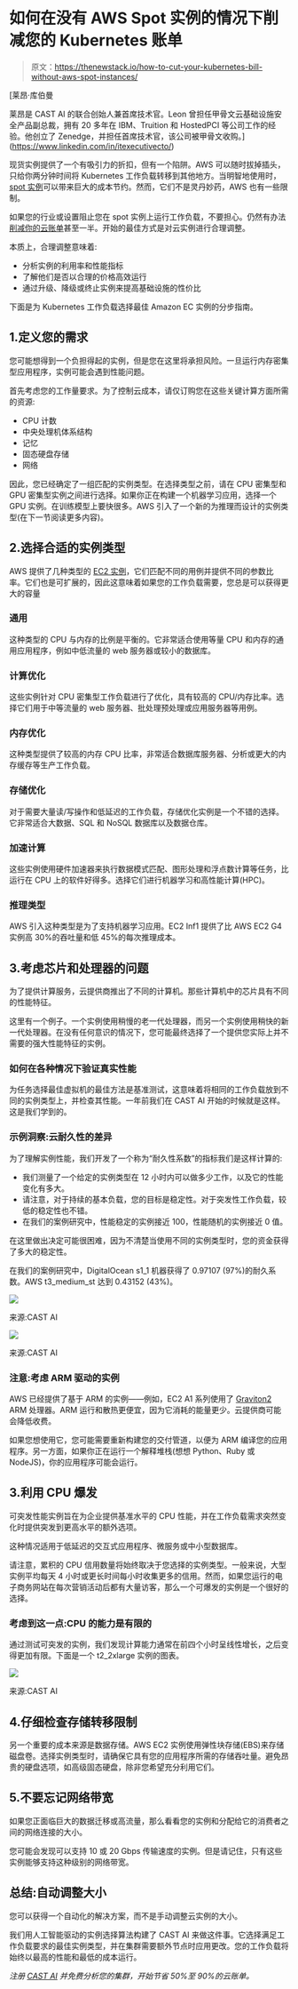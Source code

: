 # 如何在没有 AWS Spot 实例的情况下削减您的 Kubernetes 账单

> 原文：<https://thenewstack.io/how-to-cut-your-kubernetes-bill-without-aws-spot-instances/>

[](https://www.linkedin.com/in/itexecutivecto/)

 [莱昂·库伯曼

莱昂是 CAST AI 的联合创始人兼首席技术官。Leon 曾担任甲骨文云基础设施安全产品副总裁，拥有 20 多年在 IBM、Truition 和 HostedPCI 等公司工作的经验。他创立了 Zenedge，并担任首席技术官，该公司被甲骨文收购。](https://www.linkedin.com/in/itexecutivecto/) [](https://www.linkedin.com/in/itexecutivecto/)

现货实例提供了一个有吸引力的折扣，但有一个陷阱。AWS 可以随时拔掉插头，只给你两分钟时间将 Kubernetes 工作负载转移到其他地方。当明智地使用时， [spot 实例](https://cast.ai/blog/how-to-reduce-cloud-costs-by-90-spot-instances-and-how-to-use-them/)可以带来巨大的成本节约。然而，它们不是灵丹妙药，AWS 也有一些限制。

如果您的行业或设置阻止您在 spot 实例上运行工作负载，不要担心。仍然有办法[削减你的云账单](https://thenewstack.io/7-tips-for-cutting-down-your-aws-kubernetes-bill/)甚至一半。开始的最佳方式是对云实例进行合理调整。

本质上，合理调整意味着:

*   分析实例的利用率和性能指标
*   了解他们是否以合理的价格高效运行
*   通过升级、降级或终止实例来提高基础设施的性价比

下面是为 Kubernetes 工作负载选择最佳 Amazon EC 实例的分步指南。

## 1.定义您的需求

您可能想得到一个负担得起的实例，但是您在这里将承担风险。一旦运行内存密集型应用程序，实例可能会遇到性能问题。

首先考虑您的工作量要求。为了控制云成本，请仅订购您在这些关键计算方面所需的资源:

*   CPU 计数
*   中央处理机体系结构
*   记忆
*   固态硬盘存储
*   网络

因此，您已经确定了一组匹配的实例类型。在选择类型之前，请在 CPU 密集型和 GPU 密集型实例之间进行选择。如果你正在构建一个机器学习应用，选择一个 GPU 实例。在训练模型上要快很多。AWS 引入了一个新的为推理而设计的实例类型(在下一节阅读更多内容)。

## 2.选择合适的实例类型

AWS 提供了几种类型的 [EC2 实例](https://cast.ai/blog/aws-eks-vs-ecs-vs-fargate-where-to-manage-your-kubernetes/)，它们匹配不同的用例并提供不同的参数比率。它们也是可扩展的，因此这意味着如果您的工作负载需要，您总是可以获得更大的容量

### 通用

这种类型的 CPU 与内存的比例是平衡的。它非常适合使用等量 CPU 和内存的通用应用程序，例如中低流量的 web 服务器或较小的数据库。

### 计算优化

这些实例针对 CPU 密集型工作负载进行了优化，具有较高的 CPU/内存比率。选择它们用于中等流量的 web 服务器、批处理预处理或应用服务器等用例。

### 内存优化

这种类型提供了较高的内存 CPU 比率，非常适合数据库服务器、分析或更大的内存缓存等生产工作负载。

### 存储优化

对于需要大量读/写操作和低延迟的工作负载，存储优化实例是一个不错的选择。它非常适合大数据、SQL 和 NoSQL 数据库以及数据仓库。

### 加速计算

这些实例使用硬件加速器来执行数据模式匹配、图形处理和浮点数计算等任务，比运行在 CPU 上的软件好得多。选择它们进行机器学习和高性能计算(HPC)。

### 推理类型

AWS 引入这种类型是为了支持机器学习应用。EC2 Inf1 提供了比 AWS EC2 G4 实例高 30%的吞吐量和低 45%的每次推理成本。

## 3.考虑芯片和处理器的问题

为了提供计算服务，云提供商推出了不同的计算机。那些计算机中的芯片具有不同的性能特征。

这里有一个例子。一个实例使用稍慢的老一代处理器，而另一个实例使用稍快的新一代处理器。在没有任何意识的情况下，您可能最终选择了一个提供您实际上并不需要的强大性能特征的实例。

### 如何在各种情况下验证真实性能

为任务选择最佳虚拟机的最佳方法是基准测试，这意味着将相同的工作负载放到不同的实例类型上，并检查其性能。一年前我们在 CAST AI 开始的时候就是这样。这是我们学到的。

### 示例洞察:云耐久性的差异

为了理解实例性能，我们开发了一个称为“耐久性系数”的指标我们是这样计算的:

*   我们测量了一个给定的实例类型在 12 小时内可以做多少工作，以及它的性能变化有多大。
*   请注意，对于持续的基本负载，您的目标是稳定性。对于突发性工作负载，较低的稳定性也不错。
*   在我们的案例研究中，性能稳定的实例接近 100，性能随机的实例接近 0 值。

在这里做出决定可能很困难，因为不清楚当使用不同的实例类型时，您的资金获得了多大的稳定性。

在我们的案例研究中，DigitalOcean s1_1 机器获得了 0.97107 (97%)的耐久系数。AWS t3_medium_st 达到 0.43152 (43%)。

[![](img/e2dd84174c2c5d42f5b956e8504716db.png)](https://cdn.thenewstack.io/media/2021/05/49c649d5-image3.png)

来源:CAST AI

[![](img/2cbda66923b02ebd1e8e77c0ffe500f3.png)](https://cdn.thenewstack.io/media/2021/05/d3eb03b7-image2.png)

来源:CAST AI

### 注意:考虑 ARM 驱动的实例

AWS 已经提供了基于 ARM 的实例——例如，EC2 A1 系列使用了 [Graviton2](https://aws.amazon.com/ec2/graviton/) ARM 处理器。ARM 运行和散热更便宜，因为它消耗的能量更少。云提供商可能会降低收费。

如果您想使用它，您可能需要重新构建您的交付管道，以便为 ARM 编译您的应用程序。另一方面，如果你正在运行一个解释堆栈(想想 Python、Ruby 或 NodeJS)，你的应用程序可能会运行。

## 3.利用 CPU 爆发

可突发性能实例旨在为企业提供基准水平的 CPU 性能，并在工作负载需求突然变化时提供突发到更高水平的额外选项。

这种情况适用于低延迟的交互式应用程序、微服务或中小型数据库。

请注意，累积的 CPU 信用数量将始终取决于您选择的实例类型。一般来说，大型实例平均每天 4 小时或更长时间每小时收集更多的信用。然而，如果您运行的电子商务网站在每次营销活动后都有大量访客，那么一个可爆发的实例是一个很好的选择。

### 考虑到这一点:CPU 的能力是有限的

通过测试可突发的实例，我们发现计算能力通常在前四个小时呈线性增长，之后变得更加有限。下面是一个 t2_2xlarge 实例的图表。

[![](img/c5c1e5b4f675731cc2cf9137cac53338.png)](https://cdn.thenewstack.io/media/2021/05/58350d02-image1.png)

来源:CAST AI

## 4.仔细检查存储转移限制

另一个重要的成本来源是数据存储。AWS EC2 实例使用弹性块存储(EBS)来存储磁盘卷。选择实例类型时，请确保它具有您的应用程序所需的存储吞吐量。避免昂贵的硬盘选项，如高级固态硬盘，除非您希望充分利用它们。

## 5.不要忘记网络带宽

如果您正面临巨大的数据迁移或高流量，那么看看您的实例和分配给它的消费者之间的网络连接的大小。

您可能会发现可以支持 10 或 20 Gbps 传输速度的实例。但是请记住，只有这些实例能够支持这种级别的网络带宽。

## 总结:自动调整大小

您可以获得一个自动化的解决方案，而不是手动调整云实例的大小。

我们用人工智能驱动的实例选择算法构建了 CAST AI 来做这件事。它选择满足工作负载要求的最佳实例类型，并在集群需要额外节点时应用更改。您的工作负载将始终以最高的性能和最低的成本运行。

*注册 [CAST AI](https://cast.ai/) 并免费分析您的集群，开始节省 50%至 90%的云账单。*

<svg xmlns:xlink="http://www.w3.org/1999/xlink" viewBox="0 0 68 31" version="1.1"><title>Group</title> <desc>Created with Sketch.</desc></svg>
